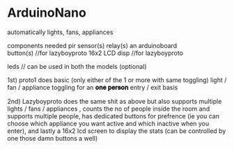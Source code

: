 # ArduinoNano

automatically lights, fans, appliances

components needed 
pir sensor(s)
relay(s)
an arduinoboard  
button(s) //for lazyboyproto
16x2 LCD disp //for lazyboyproto

leds // can be used in both the models (optional)



1st)
proto1
does basic (only either of the 1 or more with same toggling) light / fan / appliance toggling for an **𝐨𝐧𝐞 𝐩𝐞𝐫𝐬𝐨𝐧** entry / exit basis

2nd)
Lazyboyproto
does the same shit as above but also supports multiple lights / fans / appliances , counts the no of people inside the room and supports multiple people, has dedicated buttons for prefrence (ie you can choose which appliance you want active and which inactive when you enter), and lastly a 16x2 lcd screen to display the stats (can be controlled by one those damn buttons a well)
